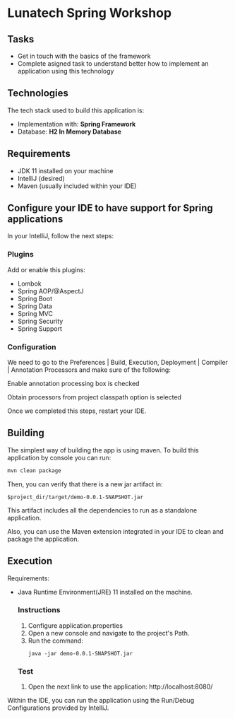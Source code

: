 # Lunatech Spring Workshop #

## Tasks ##
+ Get in touch with the basics of the framework
+ Complete asigned task to understand better how to implement an application using this technology

## Technologies ##
The tech stack used to build this application is:
+ Implementation with: **Spring Framework**
+ Database: **H2 In Memory Database**

## Requirements ##
+ JDK 11 installed on your machine
+ IntelliJ (desired)
+ Maven (usually included within your IDE)

## Configure your IDE to have support for Spring applications ##
In your IntelliJ, follow the next steps:

### Plugins ###
Add or enable this plugins:
+ Lombok
+ Spring AOP/@AspectJ
+ Spring Boot
+ Spring Data
+ Spring MVC
+ Spring Security
+ Spring Support

### Configuration ###
We need to go to the Preferences | Build, Execution, Deployment | Compiler | Annotation Processors and make sure of the following:

Enable annotation processing box is checked

Obtain processors from project classpath option is selected


Once we completed this steps, restart your IDE.

## Building ##

The simplest way of building the app is using maven.
To build this application by console you can run:

```bash
mvn clean package
```

Then, you can verify that there is a new jar artifact in:
```
$project_dir/target/demo-0.0.1-SNAPSHOT.jar
```

This artifact includes all the dependencies to run as a standalone application.

Also, you can use the Maven extension integrated in your IDE to clean and package the application.

## Execution ##
Requirements:
- Java Runtime Environment(JRE) 11 installed on the machine.
    ### Instructions ###
    1. Configure application.properties
    2. Open a new console and navigate to the project's Path.
    3. Run the command:
        ```
        java -jar demo-0.0.1-SNAPSHOT.jar
        ```
    ### Test ###
    1. Open the next link to use the application: http://localhost:8080/

Within the IDE, you can run the application using the Run/Debug Configurations provided by IntelliJ.

